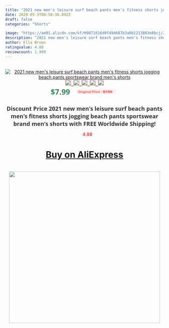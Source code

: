 ```yaml
---
title: "2021 new men's leisure surf beach pants men's fitness shorts jogging beach pants sportswear brand men's shorts"
date: 2020-05-3T08:50:36.892Z
draft: false
categories: "Shorts"

image: "https://ae01.alicdn.com/kf/H9871616d0f494687b3a0b1213883e8bcj/2021-new-men-s-leisure-surf-beach-pants-men-s-fitness-shorts-jogging-beach-pants-sportswear.jpg"
description: "2021 new men's leisure surf beach pants men's fitness shorts jogging beach pants sportswear brand men's shorts"
author: Ella Brown
ratingvalue: 4.88
reviewcount: 1.999
---
```

<br>
<div style="text-align: center;">
<a href="https://s.click.aliexpress.com/e/_AsmKu9" target="_blank" rel="nofollow noopener noreferrer"><img alt="2021 new men's leisure surf beach pants men's fitness shorts jogging beach pants sportswear brand men's shorts" class="magnifier-image" src="https://ae01.alicdn.com/kf/H9871616d0f494687b3a0b1213883e8bcj/2021-new-men-s-leisure-surf-beach-pants-men-s-fitness-shorts-jogging-beach-pants-sportswear.jpg_640x640.jpg">
<br>
<img style="border:1px solid salmon" src="https://ae01.alicdn.com/kf/H9871616d0f494687b3a0b1213883e8bcj/2021-new-men-s-leisure-surf-beach-pants-men-s-fitness-shorts-jogging-beach-pants-sportswear.jpg_120x120.jpg">&nbsp;&nbsp;<img style="border:1px solid salmon" src="https://ae01.alicdn.com/kf/H8cd6ada2d9f74fd0961eb4f70935205eE/2021-new-men-s-leisure-surf-beach-pants-men-s-fitness-shorts-jogging-beach-pants-sportswear.jpg_120x120.jpg">&nbsp;&nbsp;<img style="border:1px solid salmon" src="https://ae01.alicdn.com/kf/H650221e3c4e94bb7970bae3b169e9111A/2021-new-men-s-leisure-surf-beach-pants-men-s-fitness-shorts-jogging-beach-pants-sportswear.jpg_120x120.jpg">&nbsp;&nbsp;<img style="border:1px solid salmon" src="https://ae01.alicdn.com/kf/Hd7941e65663047d4a283ce474f06c7aaK/2021-new-men-s-leisure-surf-beach-pants-men-s-fitness-shorts-jogging-beach-pants-sportswear.jpg_120x120.jpg">&nbsp;&nbsp;<img style="border:1px solid salmon" src="https://ae01.alicdn.com/kf/He3c5b4133a6143128e20a42cb3541398t/2021-new-men-s-leisure-surf-beach-pants-men-s-fitness-shorts-jogging-beach-pants-sportswear.jpg_120x120.jpg"></a></div><br0>
<div style="text-align: center;"><span style="background-color: white; border: 0px; box-sizing: border-box; color: seagreen; display: inline-block; font-family: &quot;open sans&quot; , &quot;arial&quot; , &quot;helvetica&quot; , sans-serif , &quot;heiti&quot;; font-size: 24px; font-stretch: inherit; font-weight: 700; line-height: inherit; margin: 0px 10px 0px 0px; padding: 0px; vertical-align: middle;">$7.99 </span>
<span style="background: rgb(255 , 241 , 241); border-radius: 3px; border: 0px; box-sizing: border-box; color: #ff4747; display: inline-block; font-family: inherit; font-size: 12px; font-stretch: inherit; font-style: inherit; font-variant: inherit; font-weight: 600; line-height: inherit; margin: 0px; padding: 2px 5px; transform: scale(0.9); vertical-align: middle;">Original Price : <b style="text-decoration: line-through;">$7.99 </b> &nbsp;&nbsp;</span></div>
<h1 style="color: #333333; display: inline-block; font-family: &quot;open sans&quot; , &quot;arial&quot; , &quot;helvetica&quot; , sans-serif , &quot;heiti&quot;; font-size: 18px; font-stretch: inherit; font-weight: 700; text-align: center;">Discount Price 2021 new men's leisure surf beach pants men's fitness shorts jogging beach pants sportswear brand men's shorts with FREE Worldwide Shipping!</h1>
<div style="color: #ff4747; text-align: center;">
<img src="https://4.bp.blogspot.com/-M0ZcTcb-5uY/XleCXlxnR4I/AAAAAAAAAEc/OrjgMkXV1oMQFaCRZj5HQwOCBcu3w1FegCPcBGAYYCw/s1600/star.png" style="height: 15px;">&nbsp;<b>4.88</b></div>
<div class="button_cont" align="center"><a class="buynow_a" href="https://s.click.aliexpress.com/e/_AsmKu9" target="_blank" rel="nofollow noopener noreferrer"><H1>Buy on AliExpress</H1></a></div><br>
<div class="separator" style="clear: both; text-align: center;">
<img src="https://lh3.googleusercontent.com/-pTy5HemUv9M/XlePHvY0dAI/AAAAAAAAAE4/0nX5iRUoIWY8eMW9Dpxeirr157OZliDIgCLcBGAsYHQ/s1600/badge.gif" width="480">
</div>
